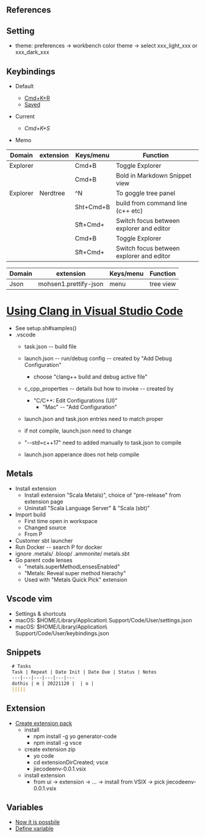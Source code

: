 ## References
## Setting
* theme: preferences -> workbench color theme -> select xxx_light_xxx or xxx_dark_xxx   
## Keybindings 
* Default
  - [Cmd+K+R](https://code.visualstudio.com/shortcuts/keyboard-shortcuts-macos.pdf)
  - [Saved](etc/editor/keyboard-shortcuts-macos.pdf)
* Current
  - *Cmd+K+S*

* Memo 

|Domain     | extension      |  Keys/menu        | Function 
|-----------|----------------|-------------------|---------------------------
|Explorer   |                |Cmd+B              | Toggle Explorer 
|           |                |Cmd+B              | Bold in Markdown Snippet view
|Explorer   | Nerdtree       |^N                 | To goggle tree panel 
|           |                |Sht+Cmd+B          | build from command line (c++ etc)
|           |                |Sft+Cmd+           | Switch focus between explorer and editor 
|           |                |Cmd+B              | Toggle Explorer 
|           |                |Sft+Cmd+           | Switch focus between explorer and editor 

|Domain     | extension      |  Keys/menu        | Function 
|-----------|----------------|-------------------|---------------------------
|Json       |mohsen1.prettify-json| menu         | tree view





# [Using Clang in Visual Studio Code](https://code.visualstudio.com/docslcpp/config-clang-mac)
  - See setup.sh#samples()
  - .vscode
    - task.json -- build file
    - launch.json -- run/debug config -- created by "Add Debug Configuration"
      - choose "clang++ build and debug active file" 
    - c_cpp_properties -- details but how to invoke -- created by 
      - "C/C++: Edit Configurations (UI)"
          - "Mac" -- "Add Configuration" 

    - launch.json and task.json entries need to match proper
    - if not compile, launch.json need to change
    - "--std=c++17" need to added manually to task.json to compile
    - launch.json apperance does not help compile

## Metals
* Install extension 
  * Install extension "Scala Metals)", choice of "pre-release" from extension page
  * Uninstall "Scala Language Server" & "Scala (sbt)"
* Import build
  * First time open in workspace
  * Changed source
  * From P
* Customer sbt launcher
* Run Docker -- search P for docker
* ignore
  .metals/
  .bloop/
  .ammonite/
  metals.sbt
* Go parent code lenses
  * "metals.superMethodLensesEnabled"
  * "Metals: Reveal super method hierachy"   
  * Used with "Metals Quick Pick" extension

## Vscode vim
- Settings & shortcuts
-  macOS: $HOME/Library/Application\ Support/Code/User/settings.json
-  macOS: $HOME/Library/Application\ Support/Code/User/keybindings.json


## Snippets
```markdown
  # Tasks
  Task | Repeat | Date Init | Date Due | Status | Notes
  ---|---|---|---|---|---
  dothis | m | 20221120 |  | o |
  |||||
```
## Extension
* [Create extension pack](https://code.visualstudio.com/api/get-started/your-first-extension)
    * install
        - npm install -g yo generator-code 
        - npm install -g vsce 
    * create extension zip 
        - yo code
        - cd extensionDirCreated;  vsce 
        - jiecodeenv-0.0.1.vsix
    * install extension
        - from ui -> extension -> ... -> install from VSIX -> pick jiecodeenv-0.0.1.vsix
        
## Variables
* [Now it is possbile](https://stackoverflow.com/questions/58847063/variables-in-vs-code-settings-how)
* [Define variable](https://stackoverflow.com/questions/44303316/vscode-defining-own-variables-in-tasks-json)



